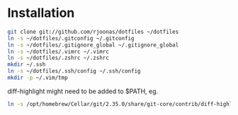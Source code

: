 Installation
============

``` bash
git clone git://github.com/rjoonas/dotfiles ~/dotfiles
ln -s ~/dotfiles/.gitconfig ~/.gitconfig
ln -s ~/dotfiles/.gitignore_global ~/.gitignore_global
ln -s ~/dotfiles/.vimrc ~/.vimrc
ln -s ~/dotfiles/.zshrc ~/.zshrc
mkdir ~/.ssh
ln -s ~/dotfiles/.ssh/config ~/.ssh/config
mkdir -p ~/.vim/tmp
```

diff-highlight might need to be added to $PATH, eg.

``` bash
ln -s /opt/homebrew/Cellar/git/2.35.0/share/git-core/contrib/diff-highlight/diff-highlight /opt/homebrew/bin/diff-highlight
```
